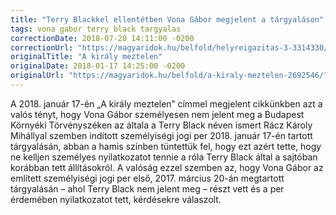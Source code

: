 ```yaml
---
title: "Terry Blackkel ellentétben Vona Gábor megjelent a tárgyaláson"
tags: vona gabor terry black targyalas
correctionDate: 2018-07-20 14:11:00 -0200
correctionUrl: "https://magyaridok.hu/belfold/helyreigazitas-3-3314330/"
originalTitle: "A király meztelen"
originalDate: 2018-01-17 14:25:00 -0200
originalUrl: "https://magyaridok.hu/belfold/a-kiraly-meztelen-2692546/"
---
```


A 2018. január 17-én „A király meztelen” címmel megjelent cikkünkben azt a valós tényt, hogy Vona Gábor személyesen nem jelent meg a Budapest Környéki Törvényszéken az általa a Terry Black néven ismert Rácz Károly Mihállyal szemben indított személyiségi jogi per 2018. január 17-én tartott tárgyalásán, abban a hamis színben tüntettük fel, hogy ezt azért tette, hogy ne kelljen személyes nyilatkozatot tennie a róla Terry Black által a sajtóban korábban tett állításokról. A valóság ezzel szemben az, hogy Vona Gábor az említett személyiségi jogi per első, 2017. március 20-án megtartott tárgyalásán – ahol Terry Black nem jelent meg – részt vett és a per érdemében nyilatkozatot tett, kérdésekre válaszolt.
